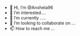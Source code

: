 - 👋 Hi, I’m @Anxhela96
- 👀 I’m interested....
- 🌱 I’m currently .....
- 💞️ I’m looking to collaborate on ...
- 📫 How to reach me ...

<!---
Anxhela96/Anxhela96 is a ✨ special ✨ repository because its `README.md` (this file) appears on your GitHub profile.
You can click the Preview link to take a look at your changes.
--->
